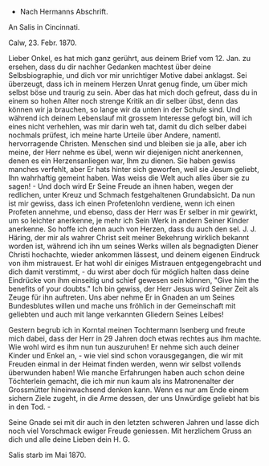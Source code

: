 + Nach Hermanns Abschrift.

An Salis in Cincinnati.

 Calw, 23. Febr. 1870.

Lieber Onkel, es hat mich ganz gerührt, aus deinem Brief vom 12. Jan. zu ersehen, dass du dir nachher Gedanken machtest über deine Selbsbiographie, und dich vor mir unrichtiger Motive dabei anklagst. Sei überzeugt, dass ich in meinem Herzen Unrat genug finde, um über mich selbst böse und traurig zu sein. Aber das hat mich doch gefreut, dass du in einem so hohen Alter noch strenge Kritik an dir selber übst, denn das können wir ja brauchen, so lange wir da unten in der Schule sind. Und während ich deinem Lebenslauf mit grossem Interesse gefogt bin, will ich eines nicht verhehlen, was mir darin weh tat, damit du dich selber dabei nochmals prüfest, ich meine harte Urteile über Andere, namentl. hervorragende Christen. Menschen sind und bleiben sie ja alle, aber ich meine, der Herr nehme es übel, wenn wir diejenigen nicht anerkennen, denen es ein Herzensanliegen war, Ihm zu dienen. Sie haben gewiss manches verfehlt, aber Er hats hinter sich geworfen, weil sie Jesum geliebt, Ihn wahrhaftig gemeint haben. Was weiss die Welt auch alles über sie zu sagen! - Und doch wird Er Seine Freude an ihnen haben, wegen der redlichen, unter Kreuz und Schmach festgehaltenen Grundabsicht. Da nun ist mir gewiss, dass ich einen Profetenlohn verdiene, wenn ich einen Profeten annehme, und ebenso, dass der Herr was Er selber in mir gewirkt, um so leichter anerkenne, je mehr ich Sein Werk in andern Seiner Kinder anerkenne. So hoffe ich denn auch von Herzen, dass du auch den sel. J. J. Häring, der mir als wahrer Christ seit meiner Bekehrung wirklich bekannt worden ist, während ich ihn um seines Werks willen als begnadigten Diener Christi hochachte, wieder ankommen lässest, und deinem eigenen Eindruck von ihm mistrauest. Er hat wohl dir einiges Mistrauen entgegengebracht und dich damit verstimmt, - du wirst aber doch für möglich halten dass deine Eindrücke von ihm einseitig und schief gewesen sein können, "Give him the benefits of your doubts." Ich bin gewiss, der Herr Jesus wird Seiner Zeit als Zeuge für ihn auftreten. Uns aber nehme Er in Gnaden an um Seines Bundesblutes willen und mache uns fröhlich in der Gemeinschaft mit geliebten und auch mit lange verkannten Gliedern Seines Leibes!

Gestern begrub ich in Korntal meinen Tochtermann Isenberg und freute mich dabei, dass der Herr in 29 Jahren doch etwas rechtes aus ihm machte. Wie wohl wird es ihm nun tun auszuruhen! Er nehme sich auch deiner Kinder und Enkel an, - wie viel sind schon vorausgegangen, die wir mit Freuden einmal in der Heimat finden werden, wenn wir selbst vollends überwunden haben! Wie manche Erfahrungen haben auch schon deine Töchterlein gemacht, die ich mir nun kaum als ins Matronenalter der Grossmütter hineinwachsend denken kann. Wenn es nur am Ende einem sichern Ziele zugeht, in die Arme dessen, der uns Unwürdige geliebt hat bis in den Tod. -

Seine Gnade sei mit dir auch in den letzten schweren Jahren und lasse dich noch viel Vorschmack ewiger Freude geniessen. Mit herzlichem Gruss an dich und alle deine Lieben dein
 H. G.

Salis starb im Mai 1870.
